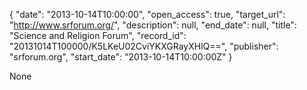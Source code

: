 {
  "date": "2013-10-14T10:00:00", 
  "open_access": true, 
  "target_url": "http://www.srforum.org/", 
  "description": null, 
  "end_date": null, 
  "title": "Science and Religion Forum", 
  "record_id": "20131014T100000/K5LKeU02CviYKXGRayXHlQ==", 
  "publisher": "srforum.org", 
  "start_date": "2013-10-14T10:00:00Z"
}

None